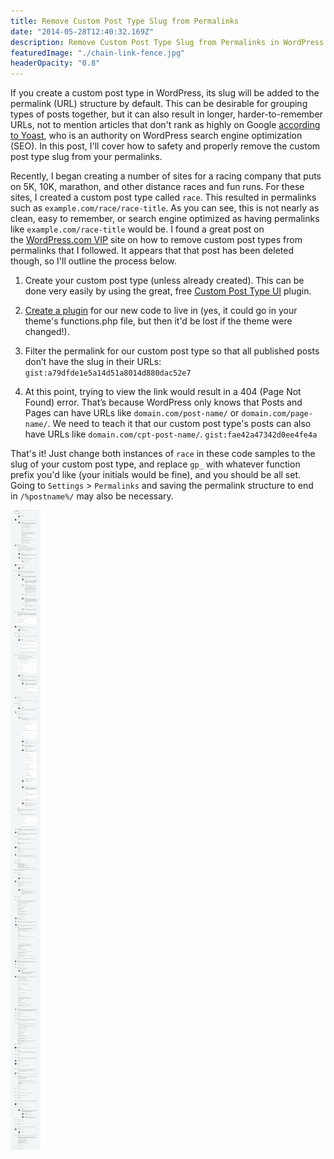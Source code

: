 ```yaml
---
title: Remove Custom Post Type Slug from Permalinks
date: "2014-05-28T12:40:32.169Z"
description: Remove Custom Post Type Slug from Permalinks in WordPress easily with these two code snippets.
featuredImage: "./chain-link-fence.jpg"
headerOpacity: "0.8"
---
```


If you create a custom post type in WordPress, its slug will be added to the permalink (URL) structure by default. This can be desirable for grouping types of posts together, but it can also result in longer, harder-to-remember URLs, not to mention articles that don't rank as highly on Google [according to Yoast](https://yoast.com/articles/wordpress-seo/), who is an authority on WordPress search engine optimization (SEO). In this post, I'll cover how to safety and properly remove the custom post type slug from your permalinks.

Recently, I began creating a number of sites for a racing company that puts on 5K, 10K, marathon, and other distance races and fun runs. For these sites, I created a custom post type called `race`. This resulted in permalinks such as `example.com/race/race-title`. As you can see, this is not nearly as clean, easy to remember, or search engine optimized as having permalinks like `example.com/race-title` would be. I found a great post on the [WordPress.com VIP](http://vip.wordpress.com/) site on how to remove custom post types from permalinks that I followed. It appears that that post has been deleted though, so I'll outline the process below.

1. Create your custom post type (unless already created). This can be done very easily by using the great, free [Custom Post Type UI](https://wordpress.org/plugins/custom-post-type-ui/) plugin.

1. [Create a plugin](https://codex.wordpress.org/Writing_a_Plugin) for our new code to live in (yes, it could go in your theme's functions.php file, but then it'd be lost if the theme were changed!).

1. Filter the permalink for our custom post type so that all published posts don’t have the slug in their URLs:
`gist:a79dfde1e5a14d51a8014d880dac52e7`

1. At this point, trying to view the link would result in a 404 (Page Not Found) error. That’s because WordPress only knows that Posts and Pages can have URLs like `domain.com/post-name/` or `domain.com/page-name/`. We need to teach it that our custom post type's posts can also have URLs like `domain.com/cpt-post-name/`.
`gist:fae42a47342d0ee4fe4a`

That's it! Just change both instances of `race` in these code samples to the slug of your custom post type, and replace `gp_` with whatever function prefix you'd like (your initials would be fine), and you should be all set. Going to `Settings` > `Permalinks` and saving the permalink structure to end in `/%postname%/` may also be necessary.

![comments](./comments.png)
